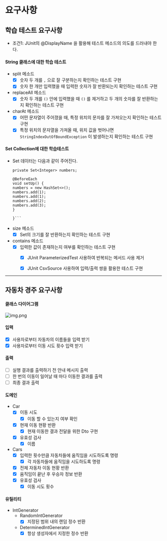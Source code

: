 # 요구사항

## 학습 테스트 요구사항
* 조건1: JUnit의 @DisplayName 을 활용해 테스트 메소드의 의도를 드러내야 한다.

#### String 클래스에 대한 학습 테스트
* split 메소드
  - [x] 숫자 두 개를 `,` 으로 잘 구분하는지 확인하는 테스트 구현
  - [x] 숫자 한 개만 입력했을 때 입력한 숫자가 잘 반환되는지 확인하는 테스트 구현

* replaceAll 메소드
  - [x] 숫자 두 개를 `()` 안에 입력했을 때 `()` 를 제거하고 두 개의 숫자를 잘 반환하는지 확인하는 테스트 구현

* charAt 메소드
  - [x] 어떤 문자열이 주어졌을 때, 특정 위치의 문자를 잘 가져오는지 확인하는 테스트 구현
  - [x] 특정 위치의 문자열을 가져올 때, 위치 값을 벗어나면 `StringIndexOutOfBoundException` 이 발생하는지 확인하는 테스트 구현

#### Set Collection에 대한 학습테스트
* Set 데이터는 다음과 같이 주어진다.
  ```public class SetTest {
  private Set<Integer> numbers;

  @BeforeEach
  void setUp() {
  numbers = new HashSet<>();
  numbers.add(1);
  numbers.add(1);
  numbers.add(2);
  numbers.add(3);
  }

  }```

* size 메소드
  - [x] Set의 크기를 잘 반환하는지 확인하는 테스트 구현

* contains 메소드
    - [x] 입력한 값이 존재하는지 여부를 확인하는 테스트 구현
        - [x] JUnit ParameterizedTest 사용하여 반복되는 메서드 사용 제거
        - [x] JUnit CsvSource 사용하여 입력/출력 쌍을 활용한 테스트 구현

    
---

## 자동차 경주 요구사항

#### 클래스 다이어그램
![img.png](classDiagram.png)

#### 입력
- [x] 사용자로부터 자동차의 이름들을 입력 받기
- [x] 사용자로부터 이동 시도 횟수 입력 받기

#### 출력 
- [ ] 실행 결과를 출력하기 전 안내 메시지 출력
- [ ] 한 번의 이동이 일어날 때 마다 이동한 결과를 출력
- [ ] 최종 결과 출력

#### 도메인
- Car
  - [x] 이동 시도
    - [x] 이동 할 수 있는지 여부 확인
  - [x] 현재 이동 현황 반환
    - [x] 현재 이동한 결과 전달을 위한 Dto 구현
  - [x] 유효성 검사
    - [x] 이름

- Cars
  - [x] 입력한 횟수만큼 자동차들에 움직임을 시도하도록 명령
    - [x] 각 자동차들에 움직임을 시도하도록 명령
  - [x] 전체 자동차 이동 현황 반환
  - [x] 움직임이 끝난 후 우승자 정보 반환
  - [x] 유효성 검사
    - [x] 이동 시도 횟수

#### 유틸리티
- IntGenerator
  - RandomIntGenerator
    - [x] 지정된 범위 내의 랜덤 정수 반환
  - DeterminedIntGenerator
    - [x] 항상 생성자에서 지정한 정수 반환